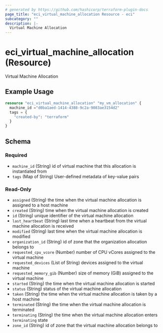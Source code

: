 ```yaml
---
# generated by https://github.com/hashicorp/terraform-plugin-docs
page_title: "eci_virtual_machine_allocation Resource - eci"
subcategory: ""
description: |-
  Virtual Machine Allocation
---
```


# eci_virtual_machine_allocation (Resource)

Virtual Machine Allocation

## Example Usage

```terraform
resource "eci_virtual_machine_allocation" "my_vm_allocation" {
  machine_id ="d0ba1aed-1414-4388-9c2a-9083ae3154d2"
  tags = {
    "created-by": "terraform"
  }
}
```

<!-- schema generated by tfplugindocs -->
## Schema

### Required

- `machine_id` (String) id of virtual machine that this allocation is instantiated from
- `tags` (Map of String) User-defined metadata of key-value pairs

### Read-Only

- `assigned` (String) the time when the virtual machine allocation is assigned to a host machine
- `created` (String) time when the virtual machine allocation is created
- `id` (String) unique identifier of the virtual machine allocation
- `last_heartbeat` (String) last time when a heartbeat from the virtual machine allocation is received
- `modified` (String) last time when the virtual machine allocation is modified
- `organization_id` (String) id of zone that the organization allocation belongs to
- `requested_cpu_vcore` (Number) number of CPU vCores assigned to the virtual machine
- `requested_devices` (List of String) devices assigned to the virtual machine
- `requested_memory_gib` (Number) size of memory (GiB) assigned to the virtual machine
- `started` (String) the time when the virtual machine allocation is started
- `status` (String) status of the virtual machine allocation
- `taken` (String) the time when the virtual machine allocation is taken by a host machine
- `terminated` (String) the time when the virtual machine allocation is terminated
- `terminating` (String) the time when the virtual machine allocation enters `terminating` state
- `zone_id` (String) id of zone that the virtual machine allocation belongs to
